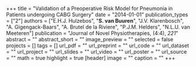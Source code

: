 +++
title = "Validation of a Preoperative Risk Model for Pneumonia in Patients undergoing CABG Surgery"
date = "2014-01-01"
publication_types = ["2"]
authors = ["E.H.J. Hulzebos", "**S. van Buuren**", "J.V. Klarenbosch", "A. Gigengack-Baars", "A. Brutel de la Riviere", "P.J.M. Helders", "N.L.U. van Meeteren"]
publication = "Journal of Novel Physiotherapies, (4:4), _221_"
abstract = ""
abstract_short = ""
image_preview = ""
selected = false
projects = []
tags = []
url_pdf = ""
url_preprint = ""
url_code = ""
url_dataset = ""
url_project = ""
url_slides = ""
url_video = ""
url_poster = ""
url_source = ""
math = true
highlight = true
[header]
image = ""
caption = ""
+++
